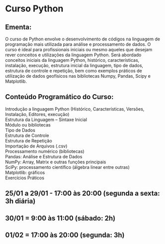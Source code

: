 # Curso Python
## Ementa:
O curso de Python envolve o desenvolvimento de códigos na linguagem de programação mais utilizada para análise e processamento de dados. O curso é ideal para profissionais iniciais ou mesmo aqueles que desejam rever conceitos e utilizações da linguagem Python. Será abordado conceitos iniciais da linguagem Python, histórico, características, instalação, execução, estrutura inicial da linguagem, tipo de dados, estrutura de controle e repetição, bem como exemplos práticos de utilização de dados geofísicos nas bibliotecas Numpy, Pandas, Scipy e Matplotlib.

## Conteúdo Programático do Curso:
Introdução a linguagem Python (Histórico, Características, Versões, Instalação, Editores, execução)</br>
Estrutura da Linguagem – Sintaxe Inicial</br>
Módulo ou bibliotecas</br>
Tipo de Dados</br>
Estrutura de Controle</br>
Estrutura de Repetição</br>
Importação de Arquivos (.csv)</br>
Processamento numérico (bibliotecas)</br>
Pandas: Análise e Estrutura de Dados</br>
NumPy: Array, Matrix e outras funções principais</br>
SciPy: processamento científico (álgebra linear entre outras)</br>
Matplotlib: gráficos</br>
Exercícios Práticos</br>

## 25/01 a 29/01 - 17:00 às 20:00 (segunda a sexta: 3h diária)
## 30/01 = 9:00 às 11:00 (sábado: 2h)
## 01/02 = 17:00 às 20:00 (segunda: 3h)



